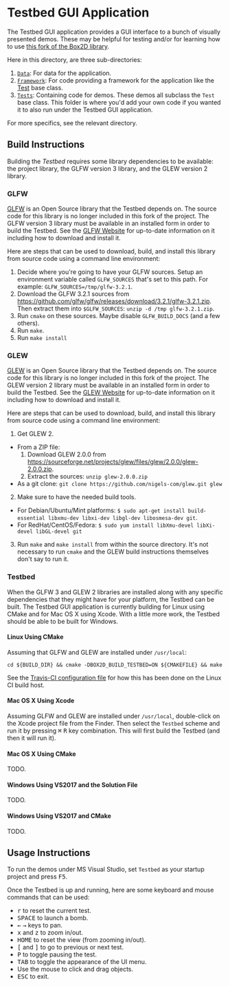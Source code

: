 # Testbed GUI Application

The Testbed GUI application provides a GUI interface to a bunch of visually
presented demos. These may be helpful for testing and/or for learning how to use
[this fork of the Box2D library](https://github.com/louis-langholtz/Box2D).

Here in this directory, are three sub-directories:
1. [`Data`](Data/): For data for the application.
2. [`Framework`](Framework/): For code providing a framework for the
   application like the [Test](Framework/Test.hpp) base class.
3. [`Tests`](Tests/): Containing code for demos. These demos all subclass the
   `Test` base class. This folder is where you'd add your own code if you
   wanted it to also run under the Testbed GUI application.

For more specifics, see the relevant directory.

## Build Instructions

Building the *Testbed* requires some library dependencies to be available:
the project library, the GLFW version 3 library, and the GLEW version 2 library.

### GLFW

[GLFW](http://www.glfw.org) is an Open Source library that the Testbed depends
on. The source code for this library is no longer included in this fork of
the project. The GLFW version 3 library must be available in an installed form
in order to build the Testbed. See the [GLFW Website](http://www.glfw.org) for
up-to-date information on it including how to download and install it.

Here are steps that can be used to download, build, and install this library
from source code using a command line environment:
1. Decide where you're going to have your GLFW sources. Setup an environment
   variable called `GLFW_SOURCES` that's set to this path. For example:
     `GLFW_SOURCES=/tmp/glfw-3.2.1`.
2. Download the GLFW 3.2.1 sources from
   https://github.com/glfw/glfw/releases/download/3.2.1/glfw-3.2.1.zip. Then
   extract them into `$GLFW_SOURCES`: `unzip -d /tmp glfw-3.2.1.zip`.
3. Run `cmake` on these sources. Maybe disable `GLFW_BUILD_DOCS` (and a few
   others).
4. Run `make`.
5. Run `make install`

### GLEW

[GLEW](http://glew.sourceforge.net) is an Open Source library that the Testbed
depends on. The source code for this library is no longer included in this fork
of the project. The GLEW version 2 library must be available in an installed
form in order to build the Testbed. See the
[GLEW Website](http://glew.sourceforge.net) for up-to-date information on it
including how to download and install it.

Here are steps that can be used to download, build, and install this library
from source code using a command line environment:
1. Get GLEW 2.
  - From a ZIP file:
    1. Download GLEW 2.0.0 from
       https://sourceforge.net/projects/glew/files/glew/2.0.0/glew-2.0.0.zip.
    2. Extract the sources: `unzip glew-2.0.0.zip`
  - As a git clone: `git clone https://github.com/nigels-com/glew.git glew`
2. Make sure to have the needed build tools.
  - For Debian/Ubuntu/Mint platforms: `$ sudo apt-get install build-essential libxmu-dev libxi-dev libgl-dev libosmesa-dev git`.
  - For RedHat/CentOS/Fedora:  `$ sudo yum install libXmu-devel libXi-devel libGL-devel git`
3. Run `make` and `make install` from within the source directory.
   It's not necessary to run `cmake` and the GLEW build instructions themselves
   don't say to run it.

### Testbed

When the GLFW 3 and GLEW 2 libraries are installed along with any specific
dependencies that they might have for your platform, the Testbed can be built.
The Testbed GUI application is currently building for Linux using CMake
and for Mac OS X using Xcode. With a little more work, the Testbed should be
able to be built for Windows.

#### Linux Using CMake

Assuming that GLFW and GLEW are installed under `/usr/local`:

    cd ${BUILD_DIR} && cmake -DBOX2D_BUILD_TESTBED=ON ${CMAKEFILE} && make

See the [Travis-CI configuration file](../../.travis.yml) for how this has
been done on the Linux CI build host.

#### Mac OS X Using Xcode

Assuming GLFW and GLEW are installed under `/usr/local`, double-click on
the Xcode project file from the Finder. Then select the `Testbed` scheme
and run it by pressing <kbd>&#8984;</kbd> <kbd>R</kbd> key combination.
This will first build the Testbed (and then it will run it).

#### Mac OS X Using CMake

TODO.

#### Windows Using VS2017 and the Solution File

TODO.

#### Windows Using VS2017 and CMake

TODO.

## Usage Instructions

To run the demos under MS Visual Studio, set `Testbed` as your startup project and press <kbd>F5</kbd>.

Once the Testbed is up and running, here are some keyboard and mouse commands
that can be used:
- <kbd>r</kbd> to reset the current test.
- <kbd>SPACE</kbd> to launch a bomb.
- <kbd>&larr;</kbd> <kbd>&rarr;</kbd> keys to pan.
- <kbd>x</kbd> and <kbd>z</kbd> to zoom in/out.
- <kbd>HOME</kbd> to reset the view (from zooming in/out).
- <kbd>[</kbd> and <kbd>]</kbd> to go to previous or next test.
- <kbd>P</kbd> to toggle pausing the test.
- <kbd>TAB</kbd> to toggle the appearance of the UI menu.
- Use the mouse to click and drag objects.
- <kbd>ESC</kbd> to exit.
